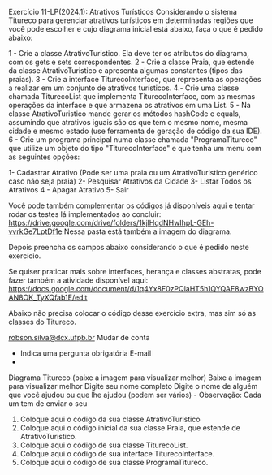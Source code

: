 Exercício 11-LP(2024.1): Atrativos Turísticos
Considerando o sistema Titureco para gerenciar atrativos turísticos em determinadas regiões que você pode escolher e cujo diagrama inicial está abaixo, faça o que é pedido abaixo:

1 - Crie a classe AtrativoTuristico. Ela deve ter os atributos do diagrama, com os gets e sets correspondentes.
2 - Crie a classe Praia, que estende da classe AtrativoTuristico e apresenta algumas constantes (tipos das praias).
3 - Crie a interface TiturecoInterface, que representa as operações a realizar em um conjunto de atrativos turísticos.
4.- Crie uma classe chamada TiturecoList que implementa TiturecoInterface, com as mesmas operações da interface e que armazena os atrativos em uma List.
5 - Na classe AtrativoTuristico mande gerar os métodos hashCode e equals, assumindo que atrativos iguais são os que tem o mesmo nome, mesma cidade e mesmo estado (use ferramenta de geração de código da sua IDE).
6 - Crie um programa principal numa classe chamada "ProgramaTitureco" que utilize um objeto do tipo "TiturecoInterface" e que tenha um menu com as seguintes opções:

1- Cadastrar Atrativo (Pode ser uma praia ou um AtrativoTuristico genérico caso não seja praia)
2- Pesquisar Atrativos da Cidade
3- Listar Todos os Atrativos
4 - Apagar Atrativo
5- Sair


Você pode também complementar os códigos já disponíveis aqui e tentar rodar os testes lá implementados ao concluir:
https://drive.google.com/drive/folders/1kjlHqdNHwIhpL-GEh-vvrkGe7LptDf1e
Nessa pasta está também a imagem do diagrama.

Depois preencha os campos abaixo considerando o que é pedido neste exercício.

Se quiser praticar mais sobre interfaces, herança e classes abstratas, pode fazer também a atividade disponível aqui:
https://docs.google.com/document/d/1q4Yx8F0zPQlaHT5h1QYQAF8wzBYOAN8OK_TyXQfab1E/edit

Abaixo não precisa colocar o código desse exercício extra, mas sim só as classes do Titureco.


robson.silva@dcx.ufpb.br Mudar de conta

* Indica uma pergunta obrigatória
  E-mail
*
Diagrama Titureco (baixe a imagem para visualizar melhor)
Baixe a imagem para visualizar melhor
Digite seu nome completo
Digite o nome de alguém que você ajudou ou que lhe ajudou (podem ser vários) - Observação: Cada um tem de enviar o seu
1. Coloque aqui o código da sua classe  AtrativoTuristico
2. Coloque aqui o código inicial da sua classe Praia, que estende de AtrativoTuristico.
3. Coloque aqui o código de sua classe TiturecoList.
4. Coloque aqui o código de sua interface TiturecoInterface.
5. Coloque aqui o código de sua classe ProgramaTitureco.
